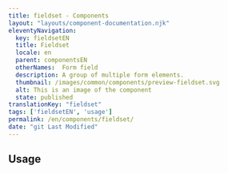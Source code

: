 ```yaml
---
title: fieldset - Components
layout: "layouts/component-documentation.njk"
eleventyNavigation:
  key: fieldsetEN
  title: Fieldset
  locale: en
  parent: componentsEN
  otherNames:  Form field
  description: A group of multiple form elements.
  thumbnail: /images/common/components/preview-fieldset.svg
  alt: This is an image of the component
  state: published
translationKey: "fieldset"
tags: ['fieldsetEN', 'usage']
permalink: /en/components/fieldset/
date: "git Last Modified"
---
```


## Usage